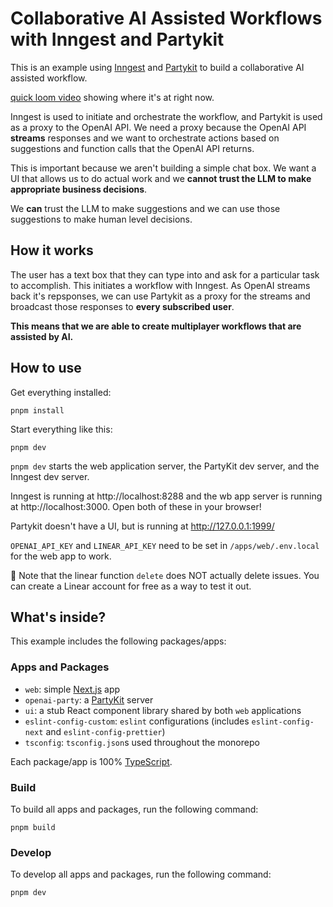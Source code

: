 # Collaborative AI Assisted Workflows with Inngest and Partykit

This is an example using [Inngest](https://inngest.com) and 
[Partykit](https://github.com/partykit/partykit) to build a collaborative
AI assisted workflow.

[quick loom video](https://www.loom.com/share/255222fa0ff24cb99765693eb6e6af91?sid=ad8b34a7-d30f-4d52-bc7e-59f2ce32c503) showing where it's at right now.

Inngest is used to initiate and orchestrate the workflow, and Partykit is used
as a proxy to the OpenAI API. We need a proxy because the OpenAI API **streams**
responses and we want to orchestrate actions based on suggestions and function
calls that the OpenAI API returns.

This is important because we aren't building a simple chat box. We want a UI that allows
us to do actual work and we **cannot trust the LLM to make appropriate business decisions**.

We **can** trust the LLM to make suggestions and we can use those suggestions to
make human level decisions.

## How it works

The user has a text box that they can type into and ask for a particular task to accomplish. This
initiates a workflow with Inngest. As OpenAI streams back it's repsponses, we can use Partykit
as a proxy for the streams and broadcast those responses to **every subscribed user**.

**This means that we are able to create multiplayer workflows that are assisted by AI.**

## How to use

Get everything installed:

```shell
pnpm install
```

Start everything like this:

```shell
pnpm dev
```

`pnpm dev` starts the web application server, the PartyKit dev server, and the Inngest dev server.

Inngest is running at http://localhost:8288 and the wb app server is running at http://localhost:3000. Open both of these in your browser!

Partykit doesn't have a UI, but is running at http://127.0.0.1:1999/

`OPENAI_API_KEY` and `LINEAR_API_KEY` need to be set in `/apps/web/.env.local` for the web app to work.

👋 Note that the linear function `delete` does NOT actually delete issues. You can create a Linear account for free as a way to test it out.

## What's inside?

This example includes the following packages/apps:

### Apps and Packages

- `web`: simple [Next.js](https://nextjs.org/) app
- `openai-party`: a [PartyKit](https://github.com/partykit/partykit) server
- `ui`: a stub React component library shared by both `web` applications
- `eslint-config-custom`: `eslint` configurations (includes `eslint-config-next` and `eslint-config-prettier`)
- `tsconfig`: `tsconfig.json`s used throughout the monorepo

Each package/app is 100% [TypeScript](https://www.typescriptlang.org/).

### Build

To build all apps and packages, run the following command:

```
pnpm build
```

### Develop

To develop all apps and packages, run the following command:

```
pnpm dev
```
